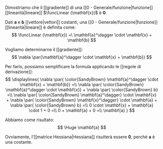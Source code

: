 Dimostriamo che il [[gradiente]] di una [[0 - Generale/funzione|funzione]] [[linearità|lineare]] $\funcLinear (\mathbf{x})$ è $\mathbf{0}$.

Dati $\mathbf{a}$ e $\mathbf{b}$ [[vettore|vettori]] costanti, una [[0 - Generale/funzione|funzione]] [[linearità|lineare]] è definita come:
$$
\funcLinear (\mathbf{x}) 
=\
\mathbf{a}^\dagger \cdot \mathbf{x} + \mathbf{b}
$$


Vogliamo determinarne il [[gradiente]]:
$$
\nabla \par{\mathbf{a}^\dagger \cdot \mathbf{x} + \mathbf{b}}
$$

Per farlo, possiamo semplificare la formula applicando le [[regole di derivazione]]:
$$
\displaylines{
	\nabla \par{ \color{SandyBrown} \mathbf{a}^\dagger \cdot \mathbf{x} + \mathbf{b}} =\\
	\nabla \par{ \color{SandyBrown} \mathbf{a}^\dagger \cdot \mathbf{x}} + \nabla \par{ \color{SandyBrown} b} =\\
	\nabla \par{ \color{SandyBrown} \mathbf{a}^\dagger} \cdot \mathbf{x} + \nabla \par{ \color{SandyBrown} \mathbf{x}^\dagger} \cdot \mathbf{a} + \nabla \par{ \color{SandyBrown} b} =\\
	0 \cdot \mathbf{x} + \mathbf{a} \cdot 1  + 0 =\\
	0 + \mathbf{a} + 0 =\\
	\mathbf{a}
}
$$

Abbiamo come risultato:
$$
\Huge
\mathbf{a}
$$

Ovviamente, l'[[matrice Hessiana|Hessiana]] risulterà essere $\mathbf{0}$, perchè $\mathbf{a}$ è una costante.
